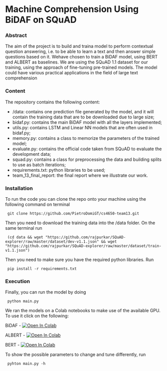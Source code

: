 # Machine Comprehension Using BiDAF on SQuAD
### Abstract
The  aim  of  the  project  is  to  build  and  traina  model  to  perform  contextual  question  answering,  i.e.   to  be  able  to  learn  a  text  and then answer simple questions based on it.  Wehave  chosen  to  train  a  BiDAF  model,  using BERT and ALBERT as baselines.  We are using  the  SQuAD  1.1  dataset  for  our  training, using the approach of fine-tuning pre-trained models.  The model could have various practical applications in the field of large text comprehension

### Content
The repository contains the following content:
*   /data: contains one prediction file generated by the model, and it will contain the training data that are to be downloaded due to large size;
*   bidaf.py: contains the main BiDAF model with all the layers implemented;
*   utils.py: contains LSTM and Linear NN models that are often used in bidaf.py;
*   memory.py: contains a class to memorize the parameters of the trained model;
*   evaluate.py: contains the official code taken from SQuAD to evaluate the development data;
*   squad.py: contains a class for preprocessing the data and building splits to use as batch iterations;
*   requirements.txt: python libraries to be used;
*   team_13_final_report: the final report where we illustrate our work.

### Installation
To run the code you can clone the repo onto your machine using the following command on terminal
```
 git clone https://github.com/PietroDomiGT/cs4650-team13.git
```
Then you need to download the training data into the /data folder. On the same terminal run
```
 (cd data && wget "https://github.com/rajpurkar/SQuAD-explorer/raw/master/dataset/dev-v1.1.json" && wget "https://github.com/rajpurkar/SQuAD-explorer/raw/master/dataset/train-v1.1.json")
```
Then you need to make sure you have the required python libraries. Run
```
 pip install -r requirements.txt
```
### Execution
Finally, you can run the model by doing
```
 python main.py
```
We ran the models on a Colab notebooks to make use of the available GPU. To use it click on the following:

BiDAF - [![Open In Colab](https://colab.research.google.com/assets/colab-badge.svg)](https://colab.research.google.com/drive/1Pe6WuBVGRMpGcuqOFfmzMlEi8UCaSZOm)

ALBERT - [![Open In Colab](https://colab.research.google.com/assets/colab-badge.svg)](https://colab.research.google.com/drive/1Bh3d1h_cmE-ExxLbALq104LtcayBQXG3)

BERT - [![Open In Colab](https://colab.research.google.com/assets/colab-badge.svg)](https://colab.research.google.com/drive/1ZctjDf4bz7XbmQqHvmWNzQaSHI8M0uSj)

To show the possible parameters to change and tune differently, run
```
 pyhton main.py -h
```
